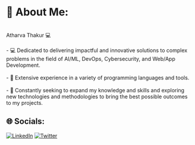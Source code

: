 # 💫 About Me:
<br>Atharva Thakur 💻<br><br>- 💻 Dedicated to delivering impactful and innovative solutions to complex problems in the field of AI/ML, DevOps, Cybersecurity, and Web/App Development.<br><br>- 💼 Extensive experience in a variety of programming languages and tools.<br><br>- 🚀 Constantly seeking to expand my knowledge and skills and exploring new technologies and methodologies to bring the best possible outcomes to my projects.<br>


## 🌐 Socials:
[![LinkedIn](https://img.shields.io/badge/LinkedIn-%230077B5.svg?logo=linkedin&logoColor=white)](https://linkedin.com/in/atharva-r-thakur-232308217/) [![Twitter](https://img.shields.io/badge/Twitter-%231DA1F2.svg?logo=Twitter&logoColor=white)](https://twitter.com/@Atharv_R_Thakur) 

<!--# 📊 GitHub Stats:
![](https://github-readme-stats.vercel.app/api?username=Atharva-Thakur&theme=darcula&hide_border=false&include_all_commits=true&count_private=false)<br/>
![](https://github-readme-streak-stats.herokuapp.com/?user=Atharva-Thakur&theme=darcula&hide_border=false)<br/>
![](https://github-readme-stats.vercel.app/api/top-langs/?username=Atharva-Thakur&theme=darcula&hide_border=false&include_all_commits=true&count_private=false&layout=compact) -->



